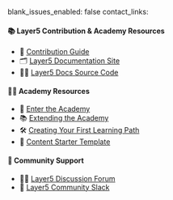blank_issues_enabled: false
contact_links:

#### 📚 Layer5 Contribution & Academy Resources
- 📖 [Contribution Guide](https://layer5.io/community/handbook/contribution)
- 🗂 [Layer5 Documentation Site](https://docs.layer5.io/)
- 🧑‍💻 [Layer5 Docs Source Code](https://github.com/layer5io/docs)

#### 🧑‍🎓 Academy Resources
- 🔗 [Enter the Academy](https://cloud.layer5.io/academy)
- 📚 [Extending the Academy](https://docs.layer5.io/cloud/academy/extending-the-academy/)
- 🛠 [Creating Your First Learning Path](https://docs.layer5.io/cloud/academy/creating-your-learning-path/)
- 🧪 [Content Starter Template](https://github.com/layer5io/layer5-academy)

#### 💬 Community Support
- 🙋🏾 [Layer5 Discussion Forum](https://discuss.layer5.io)
- 💬 [Layer5 Community Slack](http://slack.layer5.io)